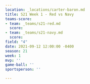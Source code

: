 ```yaml
---
location: _locations/carter-baron.md
title: S21 Week 1 - Red vs Navy
teams-score:
- team: _teams/s21-red.md
  score: 
- team: _teams/s21-navy.md
  score: 
field: "4"
date: 2021-09-12 12:00:00 -0400
season: 21
week: 1
mvp: ''
game-ball: ''
sportsperson: ''

---
```

